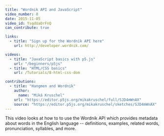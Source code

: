 ```yaml
---
title: "Wordnik API and JavaScript"
video_number: 8
date: 2015-11-05
video_id: YsgdUaOrFnQ
can_contribute: true

links:
  - title: "Sign up for the Wordnik API here"
    url: http://developer.wordnik.com/

videos:
  - title: "JavaScript basics with p5.js"
    url: "/beginners/p5js"
  - title: "HTML/CSS basics"
    url: /Tutorials/8-html-css-dom

contributions:
  - title: "Hangmen and Wordnik"
    author:
      name: "Miká Kruschel"
    url: "https://editor.p5js.org/mikakruschel/full/SJD4mWnAX"
    source: "https://editor.p5js.org/mikakruschel/sketches/SJD4mWnAX"
---
```

This video looks at how to to use the Wordnik API which provides metadata about words in the English language -- definitions, examples, related words, pronunciation, syllables, and more.
